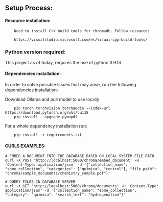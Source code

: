 ## Setup Process:

#### Resource installation:
```
    Need to install C++ build tools for chromadb. Follow resource: 

    https://visualstudio.microsoft.com/es/visual-cpp-build-tools/
```

### Python version required:

This project as of today, requires the use of python 3.9.13


#### Dependencies installation:

In order to solve possible issues that may arise, run the following dependencies installation:

Download Ollama and pull model to use locally

```
    pip torch torchvision torchaudio --index-url https://download.pytorch.org/whl/cu118
    pip install --upgrade pymupdf
```

For a whole dependency installation run:

```
    pip install -r requirements.txt
```


#### CURLS EXAMPLES:

```
# EMBED A DOCUMENT INTO THE DATABASE BASED ON LOCAL SYSTEM FILE PATH
curl -X POST 'http://localhost:5000/chroma/embed_document' -H 'Content-Type: application/json' -d '{"collection_name": "some_collection", "categories": ["quimica", "control"], "file_path": "chroma/sample_documents/chemistry_sample.pdf"}'

# QUERY FILES IN DATABASE SERVER
curl -X GET 'http://localhost:5000/chroma/documents' -H 'Content-Type: application/json' -d '{"collection_name": "some_collection", "category": "quimica", "search_text": "hydrogenation"}'
```
